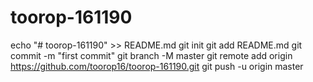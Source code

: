 # toorop-161190
echo "# toorop-161190" >> README.md
git init
git add README.md
git commit -m "first commit"
git branch -M master
git remote add origin https://github.com/toorop16/toorop-161190.git
git push -u origin master
